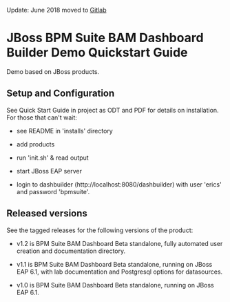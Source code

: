 Update: June 2018 moved to [Gitlab](https://gitlab.com/eschabell/bpms-bam-dashboard)


JBoss BPM Suite BAM Dashboard Builder Demo Quickstart Guide
============================================================

Demo based on JBoss products.


Setup and Configuration
-----------------------

See Quick Start Guide in project as ODT and PDF for details on installation. For those that can't wait:

- see README in 'installs' directory

- add products 

- run 'init.sh' & read output

- start JBoss EAP server

- login to dashbuilder (http://localhost:8080/dashbuilder) with user 'erics' and password 'bpmsuite'.


Released versions
-----------------

See the tagged releases for the following versions of the product:

- v1.2 is BPM Suite BAM Dashboard Beta standalone, fully automated user creation and documentation directory.

- v1.1 is BPM Suite BAM Dashboard Beta standalone, running on JBoss EAP 6.1, with lab documentation and Postgresql options for
	datasources.

- v1.0 is BPM Suite BAM Dashboard Beta standalone, running on JBoss EAP 6.1.

